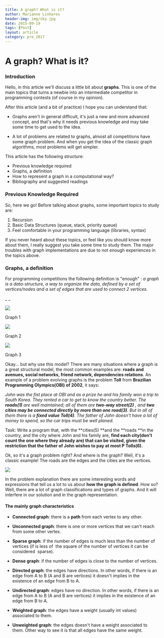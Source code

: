```yaml
---
title: A graph? What is it?
author: Marianne Linhares
header-img: img/sky.jpg
date: 2015-09-19
tags: [Post]
layout: article
category: pre_2017
---
```


# A graph? What is it?

### Introduction

Hello, in this article we'll discuss a little bit about **graphs**. This is one
of the main topics that turns a newbie into an intermediate competitor in
programming contests (of course in my opinion).

After this article (and a bit of practice) I hope you can understand that:
* Graphs aren't in general difficult, it's just a new and more advanced concept,
  and that's why it needs previous knowledge and may take some time to get used
  to the idea.

* A lot of problems are related to graphs, almost all competitions have some
  graph problem. And when you get the idea of the classic graph algorithms,
  most problems will get simpler.

This article has the following structure:
  * Previous knowledge required
  * Graphs, a definition
  * How to represent a graph in a computational way?
  * Bibliography and suggested readings

###  Previous Knowledge Required

So, here we go! Before talking about graphs, some important topics to study are:

  1. Recursion
  2. Basic Data Structures (queue, stack, priority queue)
  3. Feel comfortable in your programming language (libraries, syntax)

If you never heard about these topics, or feel like you should know more about
them, I really suggest you take some time to study them. The major troubles
with graph implementations are due to not enough experiences in the topics
above.

### Graphs, a definition

For programming competitions the following definition is "enough" : _a graph is a data-structure, a way to organize the data, defined by a set of vertices/nodes and a set of edges that are used to connect 2 vertices._

_ _

![](http://upload.wikimedia.org/wikipedia/commons/5/57/6n-graf.png)

Graph 1

![](http://eden.dei.uc.pt/~paquete/DEI/plot2.PNG)

Graph 2

![](https://mariannelinhares.files.wordpress.com/2015/09/caeb6-jpg3.jpg)

Graph 3

Okay... but why use this model? There are many situations where a graph is a
great structural model, the most common examples are: **roads and avenues,
social networks, friend network, dependencies relations**. An example of a
problem evolving graphs is the problem **Toll** from **Brazilian Programming
Olympics(OBI) of 2002**, it says:

_John was the fist place at OBI and as a prize he and his family won a trip to
South Korea. They rented a car to get to know the country better.
The **roads(1)** are well maintained; all of them are **two-way street(2)** ,
and **two cities may be connected directly by more than one road(3)**.
But in all of them there is a **fixed value Toll(4)**. The father of John
doesn't have a lot of money to spend, so the car trips must be well planed._

Task: Write a program that, with the **cities(5) **and the **roads **in the
country, and the city where John and his family are, **find each city(don't
count the one where they already are) that can be visited, given the
restriction that the father of John wishes to pay at most P Tolls(6).**  

Ok, so it's a graph problem right? And where is the graph? Well, it's a classic example! The roads are the edges and the cities are the vertices.

![](http://www.redebrasilatual.com.br/revistas/72/cultura/copy2_of_copy_of_usa_beat.jpg)

In the problem explanation there are some interesting words and expressions that
tell us a lot to us about **how the graph is defined**. How so? Well, there are
a lot of graph classifications and types of graphs. And it will interfere in
our solution and in the graph representation.

#### **The mainly graph characteristics**  

* **Connected graph**: there is a **path** from each vertex to any other.
* **Unconnected graph**: there is one or more vertices that we can't reach
  from some other vertex.

* **Sparse graph**: if the number of edges is much less than the number of
  vertices (if is less of  the square of the number of vertices it can be
  considered  sparse).
* **Dense graph**: if the number of edges is close to the number of vertices.

* **Directed graph**: the edges have directions. In other words, if there is an
  edge from A to B (A and B are vertices) it doesn't implies in the existence of
  an edge from B to A.
* **Undirected graph**: edges have no direction. In other words, if there is an
  edge from A to B (A and B are vertices) it implies in the existence of an edge
  from B to A.

* **Weighted graph**: the edges have a weight (usually int values) associated to them.

* **Unweighted graph**: the edges doesn't have a weight associated to them.
  Other way to see it is that all edges have the same weight.
